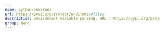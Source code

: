 ```yaml
---
name: python-environs
url: https://pypi.org/project/environs/#files
description: environment variable parsing. URL : https://pypi.org/project/environs/#files Groups : None
group: None
---
```

